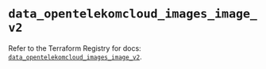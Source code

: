 # `data_opentelekomcloud_images_image_v2`

Refer to the Terraform Registry for docs: [`data_opentelekomcloud_images_image_v2`](https://registry.terraform.io/providers/opentelekomcloud/opentelekomcloud/1.36.43/docs/data-sources/images_image_v2).
